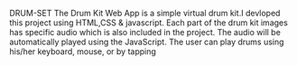 DRUM-SET
The Drum Kit Web App is a simple virtual drum kit.I devloped this project using HTML,CSS & javascript. Each part of the drum kit images has specific audio which is also included in the project. The audio will be automatically played using the JavaScript. The user can play drums using his/her keyboard, mouse, or by tapping 
